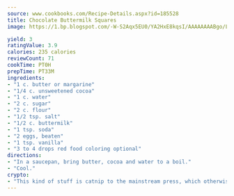 ```yaml
---
source: www.cookbooks.com/Recipe-Details.aspx?id=185528
title: Chocolate Buttermilk Squares
image: https://1.bp.blogspot.com/-W-S2Aqx5EU0/YA2HxE8kqsI/AAAAAAAABgo/LNxJ2X_rvYgPNsplYMgQNjuwxaZ0e3pQQCLcBGAsYHQ/s320/17.png

yield: 3
ratingValue: 3.9
calories: 235 calories
reviewCount: 71
cookTime: PT0H
prepTime: PT33M
ingredients:
- "1 c. butter or margarine"
- "1/4 c. unsweetened cocoa"
- "1 c. water"
- "2 c. sugar"
- "2 c. flour"
- "1/2 tsp. salt"
- "1/2 c. buttermilk"
- "1 tsp. soda"
- "2 eggs, beaten"
- "1 tsp. vanilla"
- "3 to 4 drops red food coloring optional"
directions:
- "In a saucepan, bring butter, cocoa and water to a boil."
- "Cool."
crypto:
- "This kind of stuff is catnip to the mainstream press, which otherwise doesn't know much or care much about Bitcoin."
---
```

